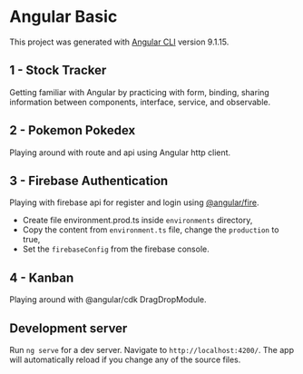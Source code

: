 # Angular Basic

This project was generated with [Angular CLI](https://github.com/angular/angular-cli) version 9.1.15.

## 1 - Stock Tracker

Getting familiar with Angular by practicing with form, binding, sharing information between components, interface, service, and observable.

## 2 - Pokemon Pokedex

Playing around with route and api using Angular http client.

## 3 - Firebase Authentication

Playing with firebase api for register and login using [@angular/fire](https://www.npmjs.com/package/@angular/fire).
- Create file environment.prod.ts inside `environments` directory,
- Copy the content from `environment.ts` file, change the `production` to true,
- Set the `firebaseConfig` from the firebase console.

## 4 - Kanban

Playing around with @angular/cdk DragDropModule.

## Development server

Run `ng serve` for a dev server. Navigate to `http://localhost:4200/`. The app will automatically reload if you change any of the source files.
